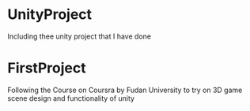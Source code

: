 # UnityProject
Including thee unity project that I have done
# FirstProject
Following the Course on Coursra by Fudan University to try on 3D game scene design and functionality of unity
